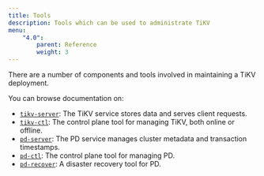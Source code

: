 ```yaml
---
title: Tools
description: Tools which can be used to administrate TiKV
menu:
    "4.0":
        parent: Reference
        weight: 3
---
```


There are a number of components and tools involved in maintaining a TiKV deployment.

You can browse documentation on:

* [`tikv-server`](../tikv-server): The TiKV service stores data and serves client requests.
* [`tikv-ctl`](../tikv-ctl): The control plane tool for managing TiKV, both online or offline.
* [`pd-server`](../pd-server): The PD service manages cluster metadata and transaction timestamps.
* [`pd-ctl`](../pd-ctl): The control plane tool for managing PD.
* [`pd-recover`](../pd-recover): A disaster recovery tool for PD.